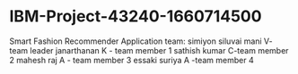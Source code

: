 # IBM-Project-43240-1660714500
Smart Fashion Recommender Application
team:
simiyon siluvai mani V- team leader
janarthanan K - team member 1
sathish kumar C-team member 2
mahesh raj A - team member 3
essaki suriya A -team member 4
